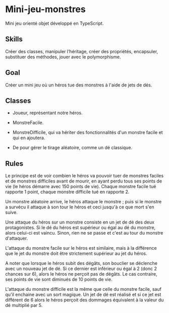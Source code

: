 # Mini-jeu-monstres

Mini jeu orienté objet développé en TypeScript.

## Skills

Créer des classes, manipuler l’héritage, créer des propriétés, encapsuler, substituer des méthodes, jouer avec le polymorphisme.

## Goal

Créer un mini jeu où un héros tue des monstres à l'aide de jets de dés.

## Classes

- Joueur, représentant notre héros.

- MonstreFacile.

- MonstreDifficile, qui va hériter des fonctionnalités d'un monstre facile et qui en ajoutera.

- De pour gérer le tirage aléatoire, comme un dé classique.

## Rules

Le principe est de voir combien le héros va pouvoir tuer de monstres faciles et de monstres difficiles avant de mourir, en ayant perdu tous ses points de vie (le héros démarre avec 150 points de vie). Chaque monstre facile tué rapporte 1 point, chaque monstre difficile tué en rapporte 2.

Un monstre aléatoire arrive, le héros attaque le monstre ; puis si le monstre a survécu il attaque à son tour le héros et ceci jusqu'à ce que mort s'en suive.

Une attaque du héros sur un monstre consiste en un jet de dé des deux protagonistes. Si le dé du héros est supérieur ou égal au dé du monstre, alors celui-ci est vaincu. Sinon, rien ne se passe et c'est au tour du monstre d'attaquer.

L'attaque du monstre facile sur le héros est similaire, mais à la différence que le jet du monstre doit être strictement supérieur au jet du héros.

A noter que lorsque le héros subit des dégâts, son bouclier se déclenche avec un nouveau jet de dé. Si ce dernier est inférieur ou égal à 2 (donc 2 chances sur 6), alors le héros ne perçoit pas de dégâts. Le cas contraire, ses points de vie sont diminués de 10 points de vie.

L'attaque du monstre difficile est la même que celle du monstre facile, sauf qu'il enchaine avec un sort magique. Un jet de dé est réalisé et si ce jet est différent de 6 alors le héros perçoit des dommages équivalent à la valeur du dé multiplié par 5.
